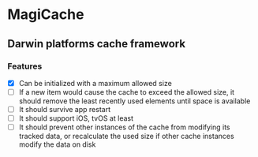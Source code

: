# MagiCache

## Darwin platforms cache framework

### Features

- [x] Can be initialized with a maximum allowed size
- [ ] If a new item would cause the cache to exceed the allowed size, it should remove the least recently used elements until space is available
- [ ] It should survive app restart
- [ ] It should support iOS, tvOS at least
- [ ] It should prevent other instances of the cache from modifying its tracked data, or recalculate the used size if other cache instances modify the data on disk
